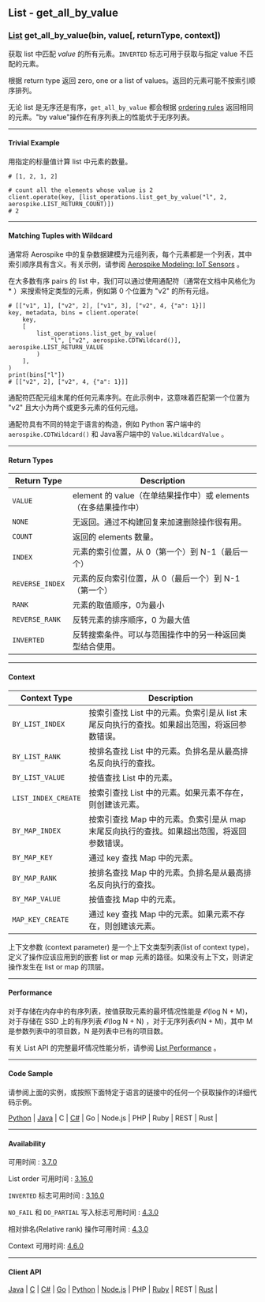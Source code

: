 ## List - get_all_by_value

### [List](https://docs.aerospike.com/docs/guide/cdt-list-ops.html) get_all_by_value(bin, value[, returnType, context])

获取 list 中匹配 _value_ 的所有元素。`INVERTED` 标志可用于获取与指定 value 不匹配的元素。

根据 return type 返回 zero, one or a list of values。返回的元素可能不按索引顺序排列。

无论 list 是无序还是有序，`get_all_by_value` 都会根据 [ordering rules](https://docs.aerospike.com/docs/guide/cdt-ordering.html) 返回相同的元素。"by value"操作在有序列表上的性能优于无序列表。

---

#### Trivial Example

用指定的标量值计算 list 中元素的数量。

```
# [1, 2, 1, 2]

# count all the elements whose value is 2
client.operate(key, [list_operations.list_get_by_value("l", 2, aerospike.LIST_RETURN_COUNT)])
# 2
```

---

#### Matching Tuples with Wildcard

通常将 Aerospike 中的复杂数据建模为元组列表，每个元素都是一个列表，其中索引顺序具有含义。有关示例，请参阅 [Aerospike Modeling: IoT Sensors](https://dev.to/aerospike/aerospike-modeling-iot-sensors-453a) 。

在大多数有序 pairs 的 list 中，我们可以通过使用通配符（通常在文档中风格化为 * ）来搜索特定类型的元素，例如第 0 个位置为 "v2" 的所有元组。

```
# [["v1", 1], ["v2", 2], ["v1", 3], ["v2", 4, {"a": 1}]]
key, metadata, bins = client.operate(
    key,
    [
        list_operations.list_get_by_value(
            "l", ["v2", aerospike.CDTWildcard()], aerospike.LIST_RETURN_VALUE
        )
    ],
)
print(bins["l"])
# [["v2", 2], ["v2", 4, {"a": 1}]]
```

通配符匹配元组末尾的任何元素序列。在此示例中，这意味着匹配第一个位置为 "v2" 且大小为两个或更多元素的任何元组。

通配符具有不同的特定于语言的构造，例如 Python 客户端中的 `aerospike.CDTWildcard()` 和 Java客户端中的 `Value.WildcardValue` 。

---

#### Return Types

| Return Type | Description |
| --- | --- |
| `VALUE` | element 的 value（在单结果操作中）或 elements（在多结果操作中） |
| `NONE` | 无返回。通过不构建回复来加速删除操作很有用。 |
| `COUNT` | 返回的 elements 数量。 |
| `INDEX` | 元素的索引位置，从 0（第一个）到 N-1（最后一个） |
| `REVERSE_INDEX` | 元素的反向索引位置，从 0（最后一个）到 N-1（第一个） |
| `RANK` | 元素的取值顺序，0为最小 |
| `REVERSE_RANK` | 反转元素的排序顺序，0 为最大值 |
| `INVERTED` | 反转搜索条件。可以与范围操作中的另一种返回类型结合使用。 |

---

#### Context

| Context Type | Description |
| --- | --- |
| `BY_LIST_INDEX` | 按索引查找 List 中的元素。负索引是从 list 末尾反向执行的查找。如果超出范围，将返回参数错误。 |
| `BY_LIST_RANK` | 按排名查找 List 中的元素。负排名是从最高排名反向执行的查找。 | 
| `BY_LIST_VALUE` | 按值查找 List 中的元素。 |
| `LIST_INDEX_CREATE` | 按索引查找 List 中的元素。如果元素不存在，则创建该元素。 |
| `BY_MAP_INDEX` | 按索引查找 Map 中的元素。负索引是从 map 末尾反向执行的查找。如果超出范围，将返回参数错误。 |
| `BY_MAP_KEY` | 通过 key 查找 Map 中的元素。 |
| `BY_MAP_RANK` | 按排名查找 Map 中的元素。负排名是从最高排名反向执行的查找。 |
| `BY_MAP_VALUE` | 按值查找 Map 中的元素。 |
| `MAP_KEY_CREATE` | 通过 key 查找 Map 中的元素。如果元素不存在，则创建该元素。 |

上下文参数 (context parameter) 是一个上下文类型列表(list of context type)，定义了操作应该应用到的嵌套 list or map 元素的路径。如果没有上下文，则讲定操作发生在 list or map 的顶层。

---

#### Performance

对于存储在内存中的有序列表，按值获取元素的最坏情况性能是 𝓞(log N + M)，对于存储在 SSD 上的有序列表 𝓞(log N + N) ，对于无序列表𝓞(N + M)，其中 M 是参数列表中的项目数，N 是列表中已有的项目数。

有关 List API 的完整最坏情况性能分析，请参阅 [List Performance](https://docs.aerospike.com/docs/guide/cdt-list-performance.html) 。

---

#### Code Sample

请参阅上面的实例，或按照下面特定于语言的链接中的任何一个获取操作的详细代码示例。

[Python](https://github.com/aerospike-examples/aerospike-operations-examples/blob/master/python/list/get_all_by_value.py) | [Java](https://github.com/aerospike/aerospike-client-java/blob/master/test/src/com/aerospike/test/sync/basic/TestOperateList.java) | C | [C#](https://github.com/aerospike/aerospike-client-csharp/blob/master/Framework/AerospikeTest/Sync/Basic/TestOperateList.cs) | Go | Node.js | PHP | Ruby | REST | Rust |

---

#### Availability

可用时间 : [3.7.0](https://www.aerospike.com/enterprise/download/server/notes.html#3.7.0.1)

List order 可用时间 : [3.16.0](https://www.aerospike.com/enterprise/download/server/notes.html#3.16.0.1)

`INVERTED` 标志可用时间 : [3.16.0](https://www.aerospike.com/enterprise/download/server/notes.html#3.16.0.1)

`NO_FAIL` 和 `DO_PARTIAL` 写入标志可用时间 : [4.3.0](https://www.aerospike.com/enterprise/download/server/notes.html#4.3.0.2)

相对排名(Relative rank) 操作可用时间 : [4.3.0](https://www.aerospike.com/enterprise/download/server/notes.html#4.3.0.2)

Context 可用时间: [4.6.0](https://www.aerospike.com/enterprise/download/server/notes.html#4.6.0.2)

---

#### Client API

[Java](https://www.aerospike.com/apidocs/java/com/aerospike/client/cdt/ListOperation.html#getByValue-java.lang.String-com.aerospike.client.Value-int-com.aerospike.client.cdt.CTX...-) | [C](https://www.aerospike.com/apidocs/c/df/d6c/group__list__operations.html#ga9a3ed24a30d0592fa17370d481e9d45f) | [C#](https://www.aerospike.com/apidocs/csharp/html/M_Aerospike_Client_ListOperation_GetByValue.htm) | [Go](https://godoc.org/github.com/aerospike/aerospike-client-go#ListGetByValueOp) | [Python](https://aerospike-python-client.readthedocs.io/en/latest/aerospike_helpers.operations.html#aerospike_helpers.operations.list_operations.list_get_by_value) | [Node.js](https://www.aerospike.com/apidocs/nodejs/module-aerospike_lists.html#.getByValue__anchor) | PHP | [Ruby](https://www.rubydoc.info/gems/aerospike/Aerospike/CDT/ListOperation#get_by_value-class_method) | REST | [Rust](https://docs.rs/aerospike/latest/aerospike/operations/lists/fn.get_by_value.html) |